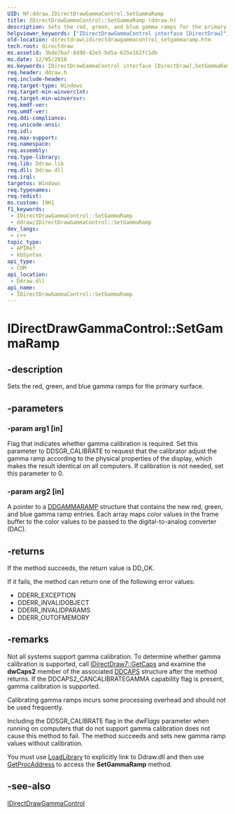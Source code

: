 ```yaml
---
UID: NF:ddraw.IDirectDrawGammaControl.SetGammaRamp
title: IDirectDrawGammaControl::SetGammaRamp (ddraw.h)
description: Sets the red, green, and blue gamma ramps for the primary surface.
helpviewer_keywords: ["IDirectDrawGammaControl interface [DirectDraw]","SetGammaRamp method","IDirectDrawGammaControl.SetGammaRamp","IDirectDrawGammaControl::SetGammaRamp","SetGammaRamp","SetGammaRamp method [DirectDraw]","SetGammaRamp method [DirectDraw]","IDirectDrawGammaControl interface","ddraw/IDirectDrawGammaControl::SetGammaRamp","directdraw.idirectdrawgammacontrol_setgammaramp"]
old-location: directdraw\idirectdrawgammacontrol_setgammaramp.htm
tech.root: directdraw
ms.assetid: 3bde7ba7-8498-42e5-bd5a-625e162fc1db
ms.date: 12/05/2018
ms.keywords: IDirectDrawGammaControl interface [DirectDraw],SetGammaRamp method, IDirectDrawGammaControl.SetGammaRamp, IDirectDrawGammaControl::SetGammaRamp, SetGammaRamp, SetGammaRamp method [DirectDraw], SetGammaRamp method [DirectDraw],IDirectDrawGammaControl interface, ddraw/IDirectDrawGammaControl::SetGammaRamp, directdraw.idirectdrawgammacontrol_setgammaramp
req.header: ddraw.h
req.include-header: 
req.target-type: Windows
req.target-min-winverclnt: 
req.target-min-winversvr: 
req.kmdf-ver: 
req.umdf-ver: 
req.ddi-compliance: 
req.unicode-ansi: 
req.idl: 
req.max-support: 
req.namespace: 
req.assembly: 
req.type-library: 
req.lib: Ddraw.lib
req.dll: Ddraw.dll
req.irql: 
targetos: Windows
req.typenames: 
req.redist: 
ms.custom: 19H1
f1_keywords:
 - IDirectDrawGammaControl::SetGammaRamp
 - ddraw/IDirectDrawGammaControl::SetGammaRamp
dev_langs:
 - c++
topic_type:
 - APIRef
 - kbSyntax
api_type:
 - COM
api_location:
 - Ddraw.dll
api_name:
 - IDirectDrawGammaControl::SetGammaRamp
---
```


# IDirectDrawGammaControl::SetGammaRamp


## -description

Sets the red, green, and blue gamma ramps for the primary surface.

## -parameters

### -param arg1 [in]

Flag that indicates whether gamma calibration is required. Set this parameter to DDSGR_CALIBRATE to request that the calibrator adjust the gamma ramp according to the physical properties of the display, which makes the result identical on all computers. If calibration is not needed, set this parameter to 0.

### -param arg2 [in]

A pointer to a <a href="/windows/desktop/api/ddraw/ns-ddraw-ddgammaramp">DDGAMMARAMP</a> structure that contains the new red, green, and blue gamma ramp entries. Each array maps color values in the frame buffer to the color values to be passed to the digital-to-analog converter (DAC).

## -returns

If the method succeeds, the return value is DD_OK.



If it fails, the method can return one of the following error values:

<ul>
<li>DDERR_EXCEPTION</li>
<li>DDERR_INVALIDOBJECT</li>
<li>DDERR_INVALIDPARAMS</li>
<li>DDERR_OUTOFMEMORY</li>
</ul>

## -remarks

Not all systems support gamma calibration. To determine whether gamma calibration is supported, call <a href="/windows/desktop/api/ddraw/nf-ddraw-idirectdraw7-getcaps">IDirectDraw7::GetCaps</a> and examine the <b>dwCaps2</b> member of the associated <a href="/windows/desktop/api/ddraw/ns-ddraw-ddcaps_dx3">DDCAPS</a> structure after the method returns. If the DDCAPS2_CANCALIBRATEGAMMA capability flag is present, gamma calibration is supported.



Calibrating gamma ramps incurs some processing overhead and should not be used frequently.

Including the DDSGR_CALIBRATE flag in the <i>dwFlags</i> parameter when running on computers that do not support gamma calibration does not cause this method to fail. The method succeeds and sets new gamma ramp values without calibration.



You must use <a href="/windows/desktop/api/libloaderapi/nf-libloaderapi-loadlibrarya">LoadLibrary</a> to explicitly link to Ddraw.dll and then use <a href="/windows/desktop/api/libloaderapi/nf-libloaderapi-getprocaddress">GetProcAddress</a> to access the  <b>SetGammaRamp</b> method.

## -see-also

<a href="/windows/desktop/api/ddraw/nn-ddraw-idirectdrawgammacontrol">IDirectDrawGammaControl</a>

